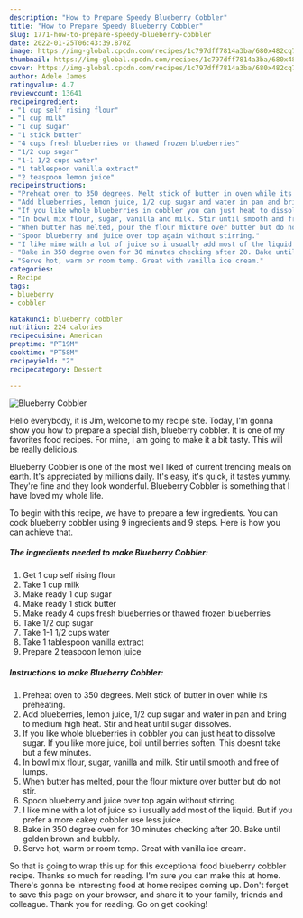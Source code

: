 ```yaml
---
description: "How to Prepare Speedy Blueberry Cobbler"
title: "How to Prepare Speedy Blueberry Cobbler"
slug: 1771-how-to-prepare-speedy-blueberry-cobbler
date: 2022-01-25T06:43:39.870Z
image: https://img-global.cpcdn.com/recipes/1c797dff7814a3ba/680x482cq70/blueberry-cobbler-recipe-main-photo.jpg
thumbnail: https://img-global.cpcdn.com/recipes/1c797dff7814a3ba/680x482cq70/blueberry-cobbler-recipe-main-photo.jpg
cover: https://img-global.cpcdn.com/recipes/1c797dff7814a3ba/680x482cq70/blueberry-cobbler-recipe-main-photo.jpg
author: Adele James
ratingvalue: 4.7
reviewcount: 13641
recipeingredient:
- "1 cup self rising flour"
- "1 cup milk"
- "1 cup sugar"
- "1 stick butter"
- "4 cups fresh blueberries or thawed frozen blueberries"
- "1/2 cup sugar"
- "1-1 1/2 cups water"
- "1 tablespoon vanilla extract"
- "2 teaspoon lemon juice"
recipeinstructions:
- "Preheat oven to 350 degrees. Melt stick of butter in oven while its preheating."
- "Add blueberries, lemon juice, 1/2 cup sugar and water in pan and bring to medium high heat. Stir and heat until sugar dissolves."
- "If you like whole blueberries in cobbler you can just heat to dissolve sugar. If you like more juice, boil until berries soften. This doesnt take but a few minutes."
- "In bowl mix flour, sugar, vanilla and milk. Stir until smooth and free of lumps."
- "When butter has melted, pour the flour mixture over butter but do not stir."
- "Spoon blueberry and juice over top again without stirring."
- "I like mine with a lot of juice so i usually add most of the liquid. But if you prefer a more cakey cobbler use less juice."
- "Bake in 350 degree oven for 30 minutes checking after 20. Bake until golden brown and bubbly."
- "Serve hot, warm or room temp. Great with vanilla ice cream."
categories:
- Recipe
tags:
- blueberry
- cobbler

katakunci: blueberry cobbler 
nutrition: 224 calories
recipecuisine: American
preptime: "PT19M"
cooktime: "PT58M"
recipeyield: "2"
recipecategory: Dessert

---
```



![Blueberry Cobbler](https://img-global.cpcdn.com/recipes/1c797dff7814a3ba/680x482cq70/blueberry-cobbler-recipe-main-photo.jpg)

Hello everybody, it is Jim, welcome to my recipe site. Today, I'm gonna show you how to prepare a special dish, blueberry cobbler. It is one of my favorites food recipes. For mine, I am going to make it a bit tasty. This will be really delicious.



Blueberry Cobbler is one of the most well liked of current trending meals on earth. It's appreciated by millions daily. It's easy, it's quick, it tastes yummy. They're fine and they look wonderful. Blueberry Cobbler is something that I have loved my whole life.


To begin with this recipe, we have to prepare a few ingredients. You can cook blueberry cobbler using 9 ingredients and 9 steps. Here is how you can achieve that.

<!--inarticleads1-->

##### The ingredients needed to make Blueberry Cobbler:

1. Get 1 cup self rising flour
1. Take 1 cup milk
1. Make ready 1 cup sugar
1. Make ready 1 stick butter
1. Make ready 4 cups fresh blueberries or thawed frozen blueberries
1. Take 1/2 cup sugar
1. Take 1-1 1/2 cups water
1. Take 1 tablespoon vanilla extract
1. Prepare 2 teaspoon lemon juice




<!--inarticleads2-->

##### Instructions to make Blueberry Cobbler:

1. Preheat oven to 350 degrees. Melt stick of butter in oven while its preheating.
1. Add blueberries, lemon juice, 1/2 cup sugar and water in pan and bring to medium high heat. Stir and heat until sugar dissolves.
1. If you like whole blueberries in cobbler you can just heat to dissolve sugar. If you like more juice, boil until berries soften. This doesnt take but a few minutes.
1. In bowl mix flour, sugar, vanilla and milk. Stir until smooth and free of lumps.
1. When butter has melted, pour the flour mixture over butter but do not stir.
1. Spoon blueberry and juice over top again without stirring.
1. I like mine with a lot of juice so i usually add most of the liquid. But if you prefer a more cakey cobbler use less juice.
1. Bake in 350 degree oven for 30 minutes checking after 20. Bake until golden brown and bubbly.
1. Serve hot, warm or room temp. Great with vanilla ice cream.




So that is going to wrap this up for this exceptional food blueberry cobbler recipe. Thanks so much for reading. I'm sure you can make this at home. There's gonna be interesting food at home recipes coming up. Don't forget to save this page on your browser, and share it to your family, friends and colleague. Thank you for reading. Go on get cooking!
